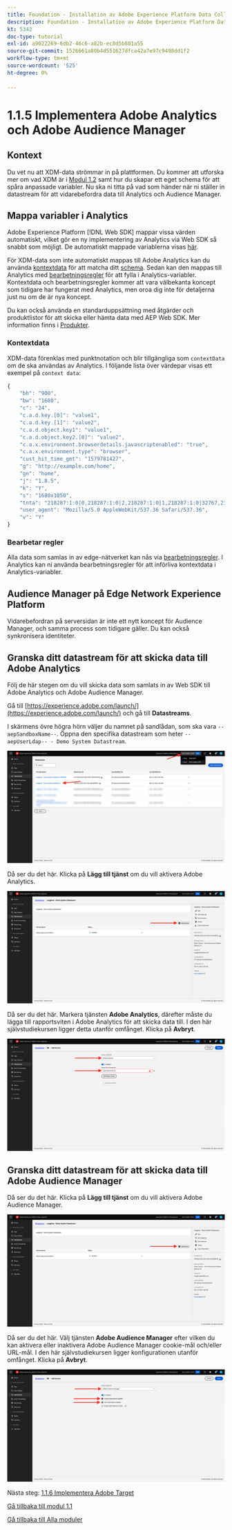 ```yaml
---
title: Foundation - Installation av Adobe Experience Platform Data Collection och Web SDK-tillägget - Implementera Adobe Analytics och Adobe Audience Manager
description: Foundation - Installation av Adobe Experience Platform Data Collection och Web SDK-tillägget - Implementera Adobe Analytics och Adobe Audience Manager
kt: 5342
doc-type: tutorial
exl-id: a9022269-6db2-46c6-a82b-ec8d5b881a55
source-git-commit: 1526661a80b4d551627dfca42a7e97c9498dd1f2
workflow-type: tm+mt
source-wordcount: '525'
ht-degree: 0%

---
```


# 1.1.5 Implementera Adobe Analytics och Adobe Audience Manager

## Kontext

Du vet nu att XDM-data strömmar in på plattformen. Du kommer att utforska mer om vad XDM är i [Modul 1.2](./../module1.2/data-ingestion.md) samt hur du skapar ett eget schema för att spåra anpassade variabler. Nu ska ni titta på vad som händer när ni ställer in datastream för att vidarebefordra data till Analytics och Audience Manager.

## Mappa variabler i Analytics

Adobe Experience Platform [!DNL Web SDK] mappar vissa värden automatiskt, vilket gör en ny implementering av Analytics via Web SDK så snabbt som möjligt. De automatiskt mappade variablerna visas [här](https://experienceleague.adobe.com/docs/experience-platform/edge/data-collection/adobe-analytics/automatically-mapped-vars.html?lang=sv-SE#data-collection).

För XDM-data som inte automatiskt mappas till Adobe Analytics kan du använda [kontextdata](https://experienceleague.adobe.com/docs/analytics/implementation/vars/page-vars/contextdata.html?lang=sv) för att matcha ditt [schema](https://experienceleague.adobe.com/docs/experience-platform/xdm/schema/composition.html?lang=sv-SE). Sedan kan den mappas till Analytics med [bearbetningsregler](https://experienceleague.adobe.com/docs/analytics/admin/admin-tools/processing-rules/processing-rules-configuration/t-processing-rules.html?lang=sv-SE) för att fylla i Analytics-variabler. Kontextdata och bearbetningsregler kommer att vara välbekanta koncept som tidigare har fungerat med Analytics, men oroa dig inte för detaljerna just nu om de är nya koncept.

Du kan också använda en standarduppsättning med åtgärder och produktlistor för att skicka eller hämta data med AEP Web SDK. Mer information finns i [Produkter](https://experienceleague.adobe.com/docs/experience-platform/edge/data-collection/collect-commerce-data.html?lang=sv-SE#data-collection).

### Kontextdata

XDM-data förenklas med punktnotation och blir tillgängliga som `contextData` om de ska användas av Analytics. I följande lista över värdepar visas ett exempel på `context data`:

```javascript
{
    "bh": "900",
    "bw": "1680",
    "c": "24",
    "c.a.d.key.[0]": "value1",
    "c.a.d.key.[1]": "value2",
    "c.a.d.object.key1": "value1",
    "c.a.d.object.key2.[0]": "value2",
    "c.a.x.environment.browserdetails.javascriptenabled": "true",
    "c.a.x.environment.type": "browser",
    "cust_hit_time_gmt": "1579781427",
    "g": "http://example.com/home",
    "gn": "home",
    "j": "1.8.5",
    "k": "Y",
    "s": "1680x1050",
    "tnta": "218287:1:0|0,218287:1:0|2,218287:1:0|1,218287:1:0|32767,218287:1:01,218287:1:0|0,218287:1:0|1,218287:1:0|0,218287:1:0|1",
    "user_agent": "Mozilla/5.0 AppleWebKit/537.36 Safari/537.36",
    "v": "Y"
}
```

### Bearbetar regler

Alla data som samlas in av edge-nätverket kan nås via [bearbetningsregler](https://experienceleague.adobe.com/docs/analytics/admin/admin-tools/processing-rules/processing-rules-configuration/t-processing-rules.html?lang=sv-SE). I Analytics kan ni använda bearbetningsregler för att införliva kontextdata i Analytics-variabler.

## Audience Manager på Edge Network Experience Platform

Vidarebefordran på serversidan är inte ett nytt koncept för Audience Manager, och samma process som tidigare gäller. Du kan också synkronisera identiteter.

## Granska ditt datastream för att skicka data till Adobe Analytics

Följ de här stegen om du vill skicka data som samlats in av Web SDK till Adobe Analytics och Adobe Audience Manager.

Gå till [https://experience.adobe.com/launch/](https://experience.adobe.com/launch/) och gå till **Datastreams**.

I skärmens övre högra hörn väljer du namnet på sandlådan, som ska vara `--aepSandboxName--`. Öppna den specifika datastream som heter `--aepUserLdap-- - Demo System Datastream`.

![Klicka på ikonen Edge-konfiguration i den vänstra navigeringen](./images/edgeconfig1b.png)

Då ser du det här. Klicka på **Lägg till tjänst** om du vill aktivera Adobe Analytics.

![AEP-felsökning](./images/aa2.png)

Då ser du det här. Markera tjänsten **Adobe Analytics**, därefter måste du lägga till rapportsviten i Adobe Analytics för att skicka data till. I den här självstudiekursen ligger detta utanför omfånget. Klicka på **Avbryt**.

![AEP-felsökning](./images/aa3.png)

## Granska ditt datastream för att skicka data till Adobe Audience Manager

Då ser du det här. Klicka på **Lägg till tjänst** om du vill aktivera Adobe Audience Manager.

![AEP-felsökning](./images/aa2.png)

Då ser du det här. Välj tjänsten **Adobe Audience Manager** efter vilken du kan aktivera eller inaktivera Adobe Audience Manager cookie-mål och/eller URL-mål. I den här självstudiekursen ligger konfigurationen utanför omfånget. Klicka på **Avbryt**.

![AEP-felsökning](./images/aam1.png)

Nästa steg: [1.1.6 Implementera Adobe Target](./ex6.md)

[Gå tillbaka till modul 1.1](./data-ingestion-launch-web-sdk.md)

[Gå tillbaka till Alla moduler](./../../../overview.md)
